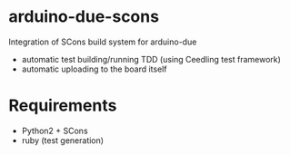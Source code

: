 arduino-due-scons
=================
Integration of SCons build system for arduino-due
* automatic test building/running TDD (using Ceedling test framework)
* automatic uploading to the board itself


Requirements
============
* Python2 + SCons
* ruby (test generation)
